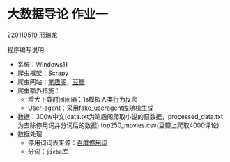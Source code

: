 # 大数据导论 作业一

220110519 邢瑞龙

程序编写说明：

* 系统：Windows11
* 爬虫框架：Scrapy
* 爬虫网站：[笔趣阁](https://www.3bqg.cc/book/10376/)，[豆瓣](https://movie.douban.com/top250)
* 爬虫额外措施：
  * 增大下载时间间隔：1s模拟人类行为反爬
  * User-agent：采用fake_useragent库随机生成
* 数据：300w中文(data.txt为笔趣阁爬取小说的原数据，processed_data.txt为去除停用词并分词后的数据) top250_movies.csv(豆瓣上爬取4000评论)
* 数据处理
  * 停用词词表来源：[百度停用词](https://github.com/CharyHong/Stopwords)
  * 分词：`jieba`库

